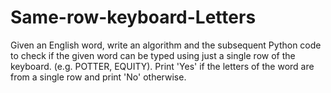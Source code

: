 # Same-row-keyboard-Letters
Given an  English word,  write an algorithm and the subsequent Python code to check if the given word can be typed using just a single row of the keyboard. (e.g. POTTER, EQUITY). Print 'Yes' if the letters of the word are from a single row and print 'No' otherwise.
